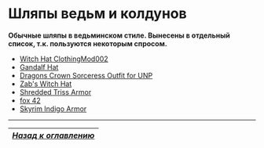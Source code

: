 # Шляпы ведьм и колдунов

**Обычные шляпы в ведьминском стиле. Вынесены в отдельный список, т.к. пользуются некоторым спросом.**

+ [Witch Hat ClothingMod002](http://www.nexusmods.com/skyrim/mods/11049/?)
+ [Gandalf Hat](http://www.nexusmods.com/skyrim/mods/4198/?)
+ [Dragons Crown Sorceress Outfit for UNP](http://www.nexusmods.com/skyrim/mods/11767/?)
+ [Zab's Witch Hat](http://steamcommunity.com/sharedfiles/filedetails/?id=11301)
+ [Shredded Triss Armor](http://www.nexusmods.com/skyrim/mods/18113/?)
+ [fox 42](http://modtype.doorblog.jp/archives/41731764.html)
+ [Skyrim Indigo Armor](http://modtype.doorblog.jp/archives/16712814.html)

------

|[*Назад к оглавлению*](../01_Оглавление.md)|
|:---:|
